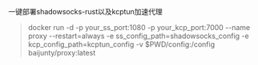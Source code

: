 一键部署shadowsocks-rust以及kcptun加速代理
>docker run -d -p your_ss_port:1080 -p your_kcp_port:7000 --name proxy --restart=always -e ss_config_path=shadowsocks_config -e kcp_config_path=kcptun_config -v $PWD/config:/config  baijunty/proxy:latest